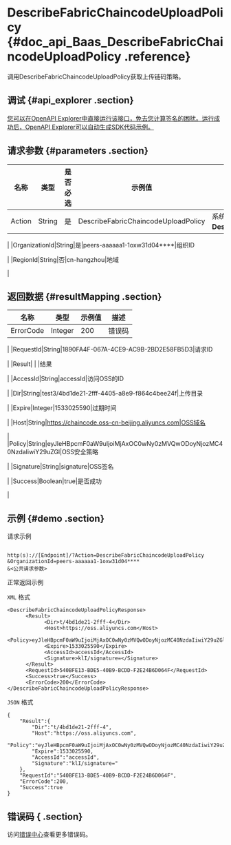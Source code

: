 # DescribeFabricChaincodeUploadPolicy {#doc_api_Baas_DescribeFabricChaincodeUploadPolicy .reference}

调用DescribeFabricChaincodeUploadPolicy获取上传链码策略。

## 调试 {#api_explorer .section}

[您可以在OpenAPI Explorer中直接运行该接口，免去您计算签名的困扰。运行成功后，OpenAPI Explorer可以自动生成SDK代码示例。](https://api.aliyun.com/#product=Baas&api=DescribeFabricChaincodeUploadPolicy&type=RPC&version=2018-12-21)

## 请求参数 {#parameters .section}

|名称|类型|是否必选|示例值|描述|
|--|--|----|---|--|
|Action|String|是|DescribeFabricChaincodeUploadPolicy|系统规定参数。取值：**DescribeFabricChaincodeUploadPolicy**。

 |
|OrganizationId|String|是|peers-aaaaaa1-1oxw31d04\*\*\*\*|组织ID

 |
|RegionId|String|否|cn-hangzhou|地域

 |

## 返回数据 {#resultMapping .section}

|名称|类型|示例值|描述|
|--|--|---|--|
|ErrorCode|Integer|200|错误码

 |
|RequestId|String|1890FA4F-067A-4CE9-AC9B-2BD2E58FB5D3|请求ID

 |
|Result| | |结果

 |
|AccessId|String|accessId|访问OSS的ID

 |
|Dir|String|test3/4bd1de21-2fff-4405-a8e9-f864c4bee24f|上传目录

 |
|Expire|Integer|1533025590|过期时间

 |
|Host|String|https://chaincode.oss-cn-beijing.aliyuncs.com|OSS域名

 |
|Policy|String|eyJleHBpcmF0aW9uIjoiMjAxOC0wNy0zMVQwODoyNjozMC40NzdaIiwiY29uZGl|OSS安全策略

 |
|Signature|String|signature|OSS签名

 |
|Success|Boolean|true|是否成功

 |

## 示例 {#demo .section}

请求示例

``` {#request_demo}

http(s)://[Endpoint]/?Action=DescribeFabricChaincodeUploadPolicy
&OrganizationId=peers-aaaaaa1-1oxw31d04****
&<公共请求参数>

```

正常返回示例

`XML` 格式

``` {#xml_return_success_demo}
<DescribeFabricChaincodeUploadPolicyResponse>
	  <Result>
		    <Dir>t/4bd1de21-2fff-4</Dir>
		    <Host>https://oss.aliyuncs.com</Host>
		    <Policy>eyJleHBpcmF0aW9uIjoiMjAxOC0wNy0zMVQwODoyNjozMC40NzdaIiwiY29uZGl0aW9ucyI6W1siY29udGVudC1sZW5ndGgtcmFuZ2UiLDAsMTA0ODU3NjAwMF0sWyJzdGFydHMtd2l0aCIsIiRrZXkiLCJ0ZXN0My80YmQxZGUyMS0yZmZmLTQ0MDUtYThlOS1mODY0YzRiZWUyNGYiXV19</Policy>
		    <Expire>1533025590</Expire>
		    <AccessId>accessId</AccessId>
		    <Signature>klI/signature=</Signature>
	  </Result>
	  <RequestId>540BFE13-BDE5-40B9-BCDD-F2E24B6D064F</RequestId>
	  <Success>true</Success>
	  <ErrorCode>200</ErrorCode>
</DescribeFabricChaincodeUploadPolicyResponse>
```

`JSON` 格式

``` {#json_return_success_demo}
{
	"Result":{
		"Dir":"t/4bd1de21-2fff-4",
		"Host":"https://oss.aliyuncs.com",
		"Policy":"eyJleHBpcmF0aW9uIjoiMjAxOC0wNy0zMVQwODoyNjozMC40NzdaIiwiY29uZGl0aW9ucyI6W1siY29udGVudC1sZW5ndGgtcmFuZ2UiLDAsMTA0ODU3NjAwMF0sWyJzdGFydHMtd2l0aCIsIiRrZXkiLCJ0ZXN0My80YmQxZGUyMS0yZmZmLTQ0MDUtYThlOS1mODY0YzRiZWUyNGYiXV19",
		"Expire":1533025590,
		"AccessId":"accessId",
		"Signature":"klI/signature="
	},
	"RequestId":"540BFE13-BDE5-40B9-BCDD-F2E24B6D064F",
	"ErrorCode":200,
	"Success":true
}
```

## 错误码 { .section}

访问[错误中心](https://error-center.aliyun.com/status/product/Baas)查看更多错误码。

